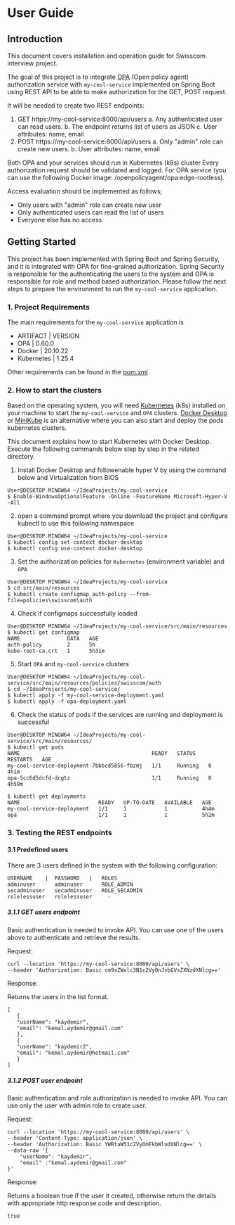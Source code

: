 # User Guide

## Introduction
This document covers installation and operation guide for Swisscom interview project.

The goal of this project is to integrate [OPA](https://www.openpolicyagent.org/docs/latest/) (Open policy agent) authorization service
with `my-cool-service` implemented on Spring Boot using REST API to be able to make authorization for the GET, POST request.

It will be needed to create two REST endpoints:
1. GET https://my-cool-service:8000/api/users
   a. Any authenticated user can read users.
   b. The endpoint returns list of users as JSON
   c. User attributes: name, email
2. POST https://my-cool-service:8000/api/users
   a. Only "admin" role can create new users.
   b. User attributes: name, email

Both OPA and your services should run in Kubernetes (k8s) cluster
Every authorization request should be validated and logged.
For OPA service (you can use the following Docker image: /openpolicyagent/opa:edge-rootless).

Access evaluation should be implemented as follows;
- Only users with "admin" role can create new user
- Only authenticated users can read the list of users
- Everyone else has no access

## Getting Started
This project has been implemented with Spring Boot and Spring Security, and it is integrated with OPA for fine-grained authorization.
Spring Security is responsible for the authenticating the users to the system and OPA is responsible for role and method based authorization.
Please follow the next steps to prepare the environment to run the `my-cool-service` application.

### 1. Project Requirements
The main requirements for the `my-cool-service` application is

- ARTIFACT | VERSION
- OPA | 0.60.0
- Docker | 20.10.22
- Kubernetes | 1.25.4

Other requirements can be found in the [pom.xml](pom.xml)

### 2. How to start the clusters

Based on the operating system, you will need [Kubernetes](https://kubernetes.io/releases/download/) (k8s) installed on your machine to start the `my-cool-service` and `OPA` clusters.
[Docker Desktop](https://docs.docker.com/desktop/kubernetes/) or [MiniKube](https://minikube.sigs.k8s.io/docs/start/) is an alternative where you can also start and deploy the pods kubernetes clusters.

This document explains how to start Kubernetes with Docker Desktop.
Execute the following commands below step by step in the related directory.

1. Install Docker Desktop and followenable hyper V by using the command below and Virtualization from BIOS
```
User@DESKTOP MINGW64 ~/IdeaProjects/my-cool-service
$ Enable-WindowsOptionalFeature -Online -FeatureName Microsoft-Hyper-V -All
```

2. open a command prompt where you download the project and configure kubectl to use this following namespace
```
User@DESKTOP MINGW64 ~/IdeaProjects/my-cool-service
$ kubectl config set-context docker-desktop
$ kubectl config use-context docker-desktop 
```

3. Set the authorization policies for `Kubernetes` (environment variable) and `OPA`

```
User@DESKTOP MINGW64 ~/IdeaProjects/my-cool-service
$ cd src/main/resources
$ kubectl create configmap auth-policy --from-file=policies\swisscom\auth
```

4. Check if configmaps successfully loaded

```
User@DESKTOP MINGW64 ~/IdeaProjects/my-cool-service/src/main/resources
$ kubectl get configmap
NAME               DATA   AGE
auth-policy        2      5h
kube-root-ca.crt   1      5h31m
```
5. Start `OPA` and `my-cool-service` clusters

```
User@DESKTOP MINGW64 ~/IdeaProjects/my-cool-service/src/main/resources/policies/swisscom/auth
$ cd ~/IdeaProjects/my-cool-service/
$ kubectl apply -f my-cool-service-deployment.yaml
$ kubectl apply -f opa-deployment.yaml
```

6. Check the status of pods if the services are running and deployment is successful

```
User@DESKTOP MINGW64 ~/IdeaProjects/my-cool-service/src/main/resources/
$ kubectl get pods
NAME                                          READY   STATUS    RESTARTS   AGE
my-cool-service-deployment-7bbbcd5856-fbzmj   1/1     Running   0          4h1m
opa-5cc6d5dcfd-dcgtz                          1/1     Running   0          4h59m

$ kubectl get deployments
NAME                         READY   UP-TO-DATE   AVAILABLE   AGE
my-cool-service-deployment   1/1     1            1           4h4m
opa                          1/1     1            1           5h2m
```

### 3. Testing the REST endpoints

#### 3.1 Predefined users

There are 3 users defined in the system with the following configuration:
```
USERNAME    |  PASSWORD   |   ROLES
adminuser      adminuser      ROLE_ADMIN
secadminuser   secadminuser   ROLE_SECADMIN
rolelessuser   rolelessuser     -
```

##### 3.1.1 GET users endpoint

Basic authentication is needed to invoke API. 
You can use one of the users above to authenticate and retrieve the results.

Request:
```
curl --location 'https://my-cool-service:8000/api/users' \
--header 'Authorization: Basic cm9sZWxlc3N1c2VyOnJvbGVsZXNzdXNlcg=='
```

Response:

Returns the users in the list format.
```
[
   {
   "userName": "kaydemir",
   "email": "kemal.aydemir@gmail.com"
   },
   {
   "userName": "kaydemir2",
   "email": "kemal.aydemir@hotmail.com"
   }
]
```

##### 3.1.2 POST user endpoint

Basic authentication and role authorization is needed to invoke API.
You can use only the user with admin role to create user.

Request:
```
curl --location 'https://my-cool-service:8000/api/users' \
--header 'Content-Type: application/json' \
--header 'Authorization: Basic YWRtaW51c2VyOmFkbWludXNlcg==' \
--data-raw '{
    "userName": "kaydemir",
    "email" :"kemal.aydemir@gmail.com"
}'
```

Response:

Returns a boolean true if the user it created, otherwise return the details with
appropriate http response code and description.

```
true
```